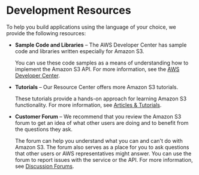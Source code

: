 # Development Resources<a name="S3-gsg-DevelopmentResources"></a>

To help you build applications using the language of your choice, we provide the following resources:
+ **Sample Code and Libraries** – The AWS Developer Center has sample code and libraries written especially for Amazon S3\.

  You can use these code samples as a means of understanding how to implement the Amazon S3 API\. For more information, see the [AWS Developer Center](https://aws.amazon.com/code/Amazon-S3)\. 
+ **Tutorials** – Our Resource Center offers more Amazon S3 tutorials\.

  These tutorials provide a hands\-on approach for learning Amazon S3 functionality\. For more information, see [Articles & Tutorials](https://aws.amazon.com/articles/Amazon-S3)\.
+ **Customer Forum** – We recommend that you review the Amazon S3 forum to get an idea of what other users are doing and to benefit from the questions they ask\.

  The forum can help you understand what you can and can't do with Amazon S3\. The forum also serves as a place for you to ask questions that other users or AWS representatives might answer\. You can use the forum to report issues with the service or the API\. For more information, see [Discussion Forums](https://forums.aws.amazon.com/)\.